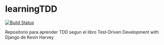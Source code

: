 # learningTDD

[![Build Status](https://travis-ci.org/KeoH/learningTDD.svg?branch=master)](https://travis-ci.org/KeoH/learningTDD)

Repositorio para aprender TDD segun el libro Test-Driven Development with Django de Kevin Harvey
